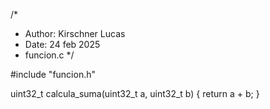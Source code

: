 /*
 * Author: Kirschner Lucas
 * Date: 24 feb 2025
 * funcion.c
*/

#include "funcion.h"

uint32_t calcula_suma(uint32_t a, uint32_t b)
{
	return a + b;
}
